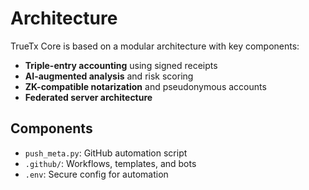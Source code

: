 # Architecture

TrueTx Core is based on a modular architecture with key components:

- **Triple-entry accounting** using signed receipts
- **AI-augmented analysis** and risk scoring
- **ZK-compatible notarization** and pseudonymous accounts
- **Federated server architecture**

## Components

- `push_meta.py`: GitHub automation script
- `.github/`: Workflows, templates, and bots
- `.env`: Secure config for automation
